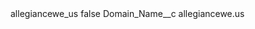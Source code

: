 <?xml version="1.0" encoding="UTF-8"?>
<CustomMetadata xmlns="http://soap.sforce.com/2006/04/metadata" xmlns:xsi="http://www.w3.org/2001/XMLSchema-instance" xmlns:xsd="http://www.w3.org/2001/XMLSchema">
    <label>allegiancewe_us</label>
    <protected>false</protected>
    <values>
        <field>Domain_Name__c</field>
        <value xsi:type="xsd:string">allegiancewe.us</value>
    </values>
</CustomMetadata>
